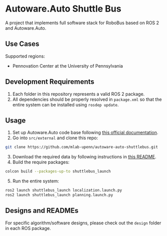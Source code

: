 # Autoware.Auto Shuttle Bus
A project that implements full software stack for RoboBus based on ROS 2 and Autoware.Auto.

## Use Cases
Supported regions:
* Pennovation Center at the University of Pennsylvania

## Development Requirements
1. Each folder in this repository represents a valid ROS 2 package.
2. All dependencies should be properly resolved in `package.xml` so that the entire system can be installed using `rosdep update`.

## Usage
1. Set up Autoware.Auto code base following [this official documentation](https://autowarefoundation.gitlab.io/autoware.auto/AutowareAuto/installation-no-ade.html).
2. Go into `src/external` and clone this repo:
```bash
git clone https://github.com/mlab-upenn/autoware-auto-shuttlebus.git
```

3. Download the required data by following instructions in [this README](shuttlebus_launch/data/README.md).
4. Build the require packages:
```bash
colcon build --packages-up-to shuttlebus_launch
```

5. Run the entire system:
```bash
ros2 launch shuttlebus_launch localization.launch.py
ros2 launch shuttlebus_launch planning.launch.py
```

## Designs and READMEs
For specific algorithm/software designs, please check out the `design` folder in each ROS package. 
